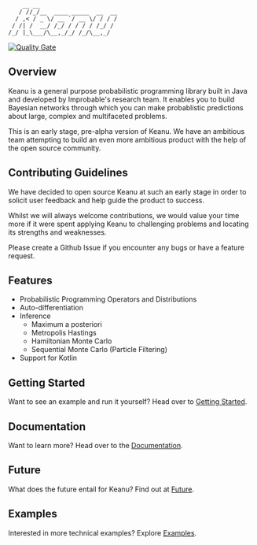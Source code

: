 ```
    __ __                      
   / //_/__  ____ _____  __  __
  / ,< / _ \/ __ `/ __ \/ / / /
 / /| /  __/ /_/ / / / / /_/ / 
/_/ |_\___/\__,_/_/ /_/\__,_/  
```

[![Quality Gate](https://sonarcloud.io/api/project_badges/measure?project=keanu%3Akeanu-project&metric=alert_status)](https://sonarcloud.io/dashboard?id=keanu%3Akeanu-project)

## Overview

Keanu is a general purpose probabilistic programming library built in Java and developed by Improbable's research team.
It enables you to build Bayesian networks through which you can make
probablistic predictions about large, complex and multifaceted problems.

This is an early stage, pre-alpha version of Keanu. We have an ambitious team
attempting to build an even more ambitious product with the help of the open source community.

## Contributing Guidelines
 
We have decided to open source Keanu at such an early stage in order to solicit user feedback 
and help guide the product to success.

Whilst we will always welcome contributions, we would value your time more if it 
were spent applying Keanu to challenging problems and locating its strengths and weaknesses.

Please create a Github Issue if you encounter any bugs or have a feature request.

## Features

* Probabilistic Programming Operators and Distributions
* Auto-differentiation
* Inference
  * Maximum a posteriori
  * Metropolis Hastings
  * Hamiltonian Monte Carlo
  * Sequential Monte Carlo (Particle Filtering)
* Support for Kotlin
 
## Getting Started

Want to see an example and run it yourself? Head over to [Getting Started](keanu-docs/getting-started.md).

## Documentation

Want to learn more? Head over to the [Documentation](keanu-docs/toc.md).

## Future

What does the future entail for Keanu? Find out at [Future](keanu-docs/future.md).

## Examples

Interested in more technical examples? Explore [Examples](keanu-docs/examples.md).
